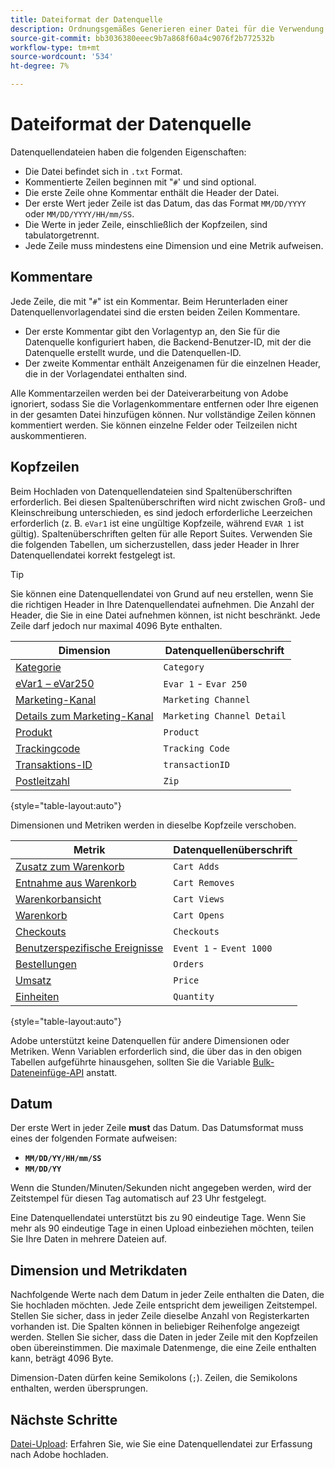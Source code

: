 ```yaml
---
title: Dateiformat der Datenquelle
description: Ordnungsgemäßes Generieren einer Datei für die Verwendung in Datenquellen.
source-git-commit: bb3036380eeec9b7a868f60a4c9076f2b772532b
workflow-type: tm+mt
source-wordcount: '534'
ht-degree: 7%

---
```


# Dateiformat der Datenquelle

Datenquellendateien haben die folgenden Eigenschaften:

* Die Datei befindet sich in `.txt` Format.
* Kommentierte Zeilen beginnen mit &quot;`#`&#39; und sind optional.
* Die erste Zeile ohne Kommentar enthält die Header der Datei.
* Der erste Wert jeder Zeile ist das Datum, das das Format `MM/DD/YYYY` oder `MM/DD/YYYY/HH/mm/SS`.
* Die Werte in jeder Zeile, einschließlich der Kopfzeilen, sind tabulatorgetrennt.
* Jede Zeile muss mindestens eine Dimension und eine Metrik aufweisen.

## Kommentare

Jede Zeile, die mit &quot;`#`&quot; ist ein Kommentar. Beim Herunterladen einer Datenquellenvorlagendatei sind die ersten beiden Zeilen Kommentare.

* Der erste Kommentar gibt den Vorlagentyp an, den Sie für die Datenquelle konfiguriert haben, die Backend-Benutzer-ID, mit der die Datenquelle erstellt wurde, und die Datenquellen-ID.
* Der zweite Kommentar enthält Anzeigenamen für die einzelnen Header, die in der Vorlagendatei enthalten sind.

Alle Kommentarzeilen werden bei der Dateiverarbeitung von Adobe ignoriert, sodass Sie die Vorlagenkommentare entfernen oder Ihre eigenen in der gesamten Datei hinzufügen können. Nur vollständige Zeilen können kommentiert werden. Sie können einzelne Felder oder Teilzeilen nicht auskommentieren.

## Kopfzeilen

Beim Hochladen von Datenquellendateien sind Spaltenüberschriften erforderlich. Bei diesen Spaltenüberschriften wird nicht zwischen Groß- und Kleinschreibung unterschieden, es sind jedoch erforderliche Leerzeichen erforderlich (z. B. `eVar1` ist eine ungültige Kopfzeile, während `EVAR 1` ist gültig). Spaltenüberschriften gelten für alle Report Suites. Verwenden Sie die folgenden Tabellen, um sicherzustellen, dass jeder Header in Ihrer Datenquellendatei korrekt festgelegt ist.

>[!TIP]
>
>Sie können eine Datenquellendatei von Grund auf neu erstellen, wenn Sie die richtigen Header in Ihre Datenquellendatei aufnehmen. Die Anzahl der Header, die Sie in eine Datei aufnehmen können, ist nicht beschränkt. Jede Zeile darf jedoch nur maximal 4096 Byte enthalten.

| Dimension | Datenquellenüberschrift |
| --- | --- |
| [Kategorie](/help/components/dimensions/category.md) | `Category` |
| [eVar1 – eVar250](/help/components/dimensions/evar.md) | `Evar 1` - `Evar 250` |
| [Marketing-Kanal](/help/components/dimensions/marketing-channel.md) | `Marketing Channel` |
| [Details zum Marketing-Kanal](/help/components/dimensions/marketing-detail.md) | `Marketing Channel Detail` |
| [Produkt](/help/components/dimensions/product.md) | `Product` |
| [Trackingcode](/help/components/dimensions/tracking-code.md) | `Tracking Code` |
| [Transaktions-ID](/help/implement/vars/page-vars/transactionid.md) | `transactionID` |
| [Postleitzahl](/help/components/dimensions/zip-code.md) | `Zip` |

{style="table-layout:auto"}

Dimensionen und Metriken werden in dieselbe Kopfzeile verschoben.

| Metrik | Datenquellenüberschrift |
| --- | --- |
| [Zusatz zum Warenkorb](/help/components/metrics/cart-additions.md) | `Cart Adds` |
| [Entnahme aus Warenkorb](/help/components/metrics/cart-removals.md) | `Cart Removes` |
| [Warenkorbansicht](/help/components/metrics/cart-views.md) | `Cart Views` |
| [Warenkorb](/help/components/metrics/carts.md) | `Cart Opens` |
| [Checkouts](/help/components/metrics/checkouts.md) | `Checkouts` |
| [Benutzerspezifische Ereignisse](/help/components/metrics/custom-events.md) | `Event 1` - `Event 1000` |
| [Bestellungen](/help/components/metrics/orders.md) | `Orders` |
| [Umsatz](/help/components/metrics/revenue.md) | `Price` |
| [Einheiten](/help/components/metrics/units.md) | `Quantity` |

{style="table-layout:auto"}

Adobe unterstützt keine Datenquellen für andere Dimensionen oder Metriken. Wenn Variablen erforderlich sind, die über das in den obigen Tabellen aufgeführte hinausgehen, sollten Sie die Variable [Bulk-Dateneinfüge-API](https://developer.adobe.com/analytics-apis/docs/2.0/guides/endpoints/bulk-data-insertion/) anstatt.

## Datum

Der erste Wert in jeder Zeile **must** das Datum. Das Datumsformat muss eines der folgenden Formate aufweisen:

* **`MM/DD/YY/HH/mm/SS`**
* **`MM/DD/YY`**

Wenn die Stunden/Minuten/Sekunden nicht angegeben werden, wird der Zeitstempel für diesen Tag automatisch auf 23 Uhr festgelegt.

Eine Datenquellendatei unterstützt bis zu 90 eindeutige Tage. Wenn Sie mehr als 90 eindeutige Tage in einen Upload einbeziehen möchten, teilen Sie Ihre Daten in mehrere Dateien auf.

## Dimension und Metrikdaten

Nachfolgende Werte nach dem Datum in jeder Zeile enthalten die Daten, die Sie hochladen möchten. Jede Zeile entspricht dem jeweiligen Zeitstempel. Stellen Sie sicher, dass in jeder Zeile dieselbe Anzahl von Registerkarten vorhanden ist. Die Spalten können in beliebiger Reihenfolge angezeigt werden. Stellen Sie sicher, dass die Daten in jeder Zeile mit den Kopfzeilen oben übereinstimmen. Die maximale Datenmenge, die eine Zeile enthalten kann, beträgt 4096 Byte.

Dimension-Daten dürfen keine Semikolons (`;`). Zeilen, die Semikolons enthalten, werden übersprungen.

## Nächste Schritte

[Datei-Upload](file-upload.md): Erfahren Sie, wie Sie eine Datenquellendatei zur Erfassung nach Adobe hochladen.
